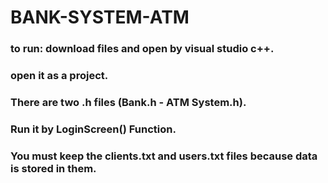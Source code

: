 # BANK-SYSTEM-ATM
### to run: download files and open by visual studio c++.
### open it as a project.
### There are two .h files (Bank.h - ATM System.h).
### Run it by LoginScreen() Function.
### You must keep the clients.txt and users.txt files because data is stored in them.

